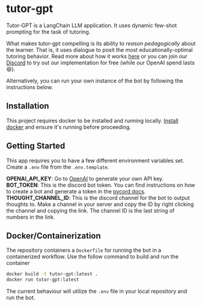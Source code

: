 # tutor-gpt

Tutor-GPT is a LangChain LLM application. It uses dynamic few-shot prompting for the task of tutoring.  

What makes tutor-gpt compelling is its ability to *reason pedagogically* about the learner. That is, it uses dialogue to posit the most educationally-optimal tutoring behavior. Read more about how it works [here](https://www.plasticlabs.ai/blog/Open-Sourcing-Tutor-GPT/) or you can join our [Discord](https://discord.gg/udtxycbh) to try out our implementation for free (while our OpenAI spend lasts 😄).  

Alternatively, you can run your own instance of the bot by following the instructions below.  

## Installation

This project requires docker to be installed and running locally. [Install docker](https://docs.docker.com/get-docker/) and ensure it's running before proceeding.

## Getting Started

This app requires you to have a few different environment variables set. Create a `.env` file from the `.env.template`.

**OPENAI_API_KEY**: Go to [OpenAI](https://beta.openai.com/account/api-keys) to generate your own API key.  
**BOT_TOKEN**: This is the discord bot token. You can find instructions on how to create a bot and generate a token in the [pycord docs](https://guide.pycord.dev/getting-started/creating-your-first-bot).  
**THOUGHT_CHANNEL_ID**: This is the discord channel for the bot to output thoughts to. Make a channel in your server and copy the ID by right clicking the channel and copying the link. The channel ID is the last string of numbers in the link.  

## Docker/Containerization

The repository containers a `Dockerfile` for running the bot in a containerized workflow. Use the follow command to build and run the container

```bash
docker build -t tutor-gpt:latest .
docker run tutor-gpt:latest 
```

The current behaviour will utilize the `.env` file in your local repository and run the bot.
